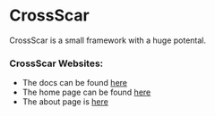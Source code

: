 # CrossScar

CrossScar is a small framework with a huge potental.

### CrossScar Websites:

* The docs can be found [here](https://crossscar.commandergl.repl.co/docs/)
* The home page can be found [here](https://crossscar.commandergl.repl.co)
* The about page is [here](https://crossscar.commndergl.repl.co/about/)